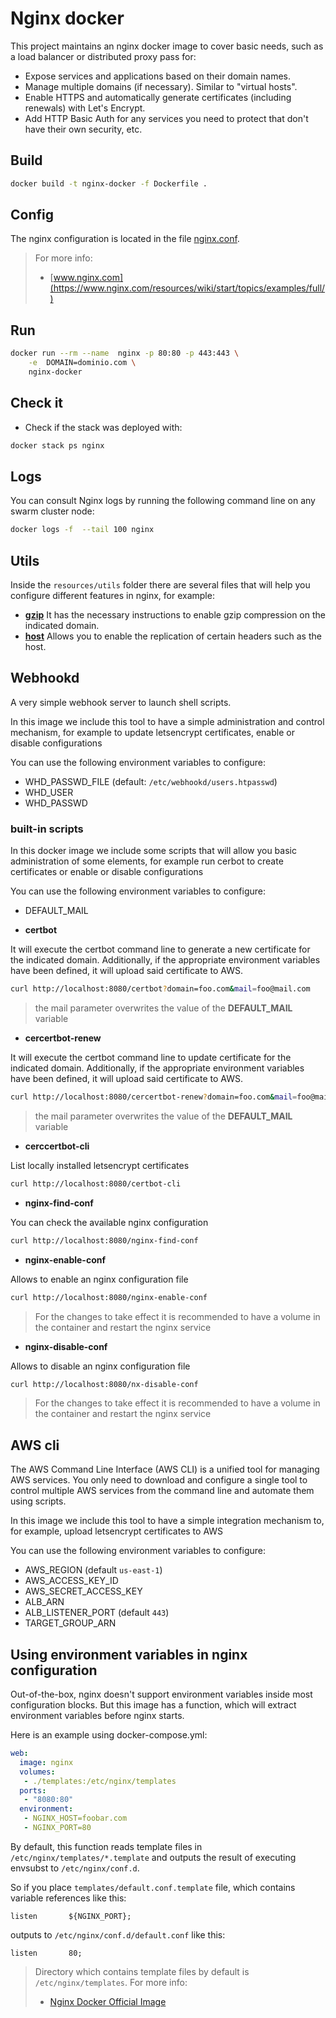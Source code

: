 # Nginx docker

This project maintains an nginx docker image to cover basic needs, such as a load balancer or distributed proxy pass for:

* Expose services and applications based on their domain names.
* Manage multiple domains (if necessary). Similar to "virtual hosts".
* Enable HTTPS and automatically generate certificates (including renewals) with Let's Encrypt.
* Add HTTP Basic Auth for any services you need to protect that don't have their own security, etc.

## Build

```bash
docker build -t nginx-docker -f Dockerfile .
```

## Config

The nginx configuration is located in the file [nginx.conf](nginx.conf).

> For more info:
>
> * [www.nginx.com](https://www.nginx.com/resources/wiki/start/topics/examples/full/)


## Run

```bash
docker run --rm --name  nginx -p 80:80 -p 443:443 \
    -e  DOMAIN=dominio.com \
    nginx-docker
```

## Check it

* Check if the stack was deployed with:

```bash
docker stack ps nginx
```

## Logs

You can consult Nginx logs by running the following command line on any swarm cluster node:

```bash
docker logs -f  --tail 100 nginx
```

## Utils

Inside the `resources/utils` folder there are several files that will help you configure different features in nginx, for example:

* **[gzip](resources/utils/gzip)** It has the necessary instructions to enable gzip compression on the indicated domain.
* **[host](resources/utils/host)** Allows you to enable the replication of certain headers such as the host.

## Webhookd

A very simple webhook server to launch shell scripts.

In this image we include this tool to have a simple administration and control mechanism, for example to update letsencrypt certificates, enable or disable configurations

You can use the following environment variables to configure:

* WHD_PASSWD_FILE (default: `/etc/webhookd/users.htpasswd`)
* WHD_USER
* WHD_PASSWD

### built-in scripts

In this docker image we include some scripts that will allow you basic administration of some elements, for example run cerbot to create certificates or enable or disable configurations

You can use the following environment variables to configure:

*  DEFAULT_MAIL

* **certbot** 

It will execute the certbot command line to generate a new certificate for the indicated domain. Additionally, if the appropriate environment variables have been defined, it will upload said certificate to AWS.

```bash
curl http://localhost:8080/certbot?domain=foo.com&mail=foo@mail.com
```

> the mail parameter overwrites the value of the **DEFAULT_MAIL**  variable

* **cercertbot-renew** 

It will execute the certbot command line to update certificate for the indicated domain. Additionally, if the appropriate environment variables have been defined, it will upload said certificate to AWS.

```bash
curl http://localhost:8080/cercertbot-renew?domain=foo.com&mail=foo@mail.com
```

> the mail parameter overwrites the value of the **DEFAULT_MAIL**  variable

* **cerccertbot-cli** 

List locally installed letsencrypt certificates

```bash
curl http://localhost:8080/certbot-cli
```

* **nginx-find-conf**

You can check the available nginx configuration

```bash
curl http://localhost:8080/nginx-find-conf
```

* **nginx-enable-conf**

Allows to enable an nginx configuration file

```bash
curl http://localhost:8080/nginx-enable-conf
```
> For the changes to take effect it is recommended to have a volume in the container and restart the nginx service

* **nginx-disable-conf**

Allows to disable an nginx configuration file

```bash
curl http://localhost:8080/nx-disable-conf
```

> For the changes to take effect it is recommended to have a volume in the container and restart the nginx service

## AWS cli

The AWS Command Line Interface (AWS CLI) is a unified tool for managing AWS services. You only need to download and configure a single tool to control multiple AWS services from the command line and automate them using scripts.

In this image we include this tool to have a simple integration mechanism to, for example, upload letsencrypt certificates to AWS

You can use the following environment variables to configure:

*  AWS_REGION (default `us-east-1`)
*  AWS_ACCESS_KEY_ID
*  AWS_SECRET_ACCESS_KEY
*  ALB_ARN
*  ALB_LISTENER_PORT (default `443`)
*  TARGET_GROUP_ARN

## Using environment variables in nginx configuration

Out-of-the-box, nginx doesn't support environment variables inside most configuration blocks. But this image has a function, which will extract environment variables before nginx starts.

Here is an example using docker-compose.yml:

```yaml
web:
  image: nginx
  volumes:
   - ./templates:/etc/nginx/templates
  ports:
   - "8080:80"
  environment:
   - NGINX_HOST=foobar.com
   - NGINX_PORT=80
```

By default, this function reads template files in `/etc/nginx/templates/*.template` and outputs the result of executing envsubst to `/etc/nginx/conf.d`.

So if you place `templates/default.conf.template` file, which contains variable references like this:

```
listen       ${NGINX_PORT};
```

outputs to `/etc/nginx/conf.d/default.conf` like this:

```
listen       80;
```

> Directory which contains template files by default is `/etc/nginx/templates`. For more info:
>
> * [Nginx Docker Official Image](https://hub.docker.com/_/nginx)